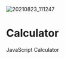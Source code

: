 ![20210823_111247](https://user-images.githubusercontent.com/84549472/130475843-3c12157e-beb4-4582-9799-acb1b3b8119a.jpg)
# Calculator
JavaScript Calculator
